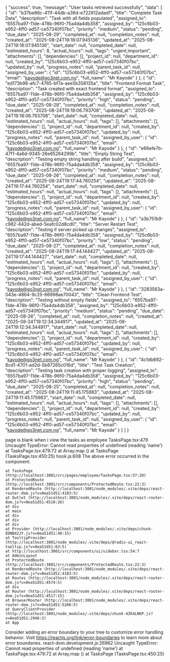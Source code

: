 {
    "success": true,
    "message": "User tasks retrieved successfully",
    "data": [
        {
            "id": "b37be86c-411f-44db-a36d-e722912adad1",
            "title": "Complete Task Data",
            "description": "Task with all fields populated",
            "assigned_to": "6557ba97-11de-478b-96f0-75a4da4db358",
            "assigned_by": "125c6b03-e952-4ff0-ad57-ce57340f07bc",
            "priority": "medium",
            "status": "pending",
            "due_date": "2025-08-29",
            "completed_at": null,
            "completion_notes": null,
            "created_at": "2025-08-24T19:18:07.945136",
            "updated_at": "2025-08-24T19:18:07.945136",
            "start_date": null,
            "completed_date": null,
            "estimated_hours": 8,
            "actual_hours": null,
            "tags": "urgent,important",
            "attachments": [],
            "dependencies": [],
            "project_id": null,
            "department_id": null,
            "created_by": "125c6b03-e952-4ff0-ad57-ce57340f07bc",
            "updated_by": null,
            "progress_notes": null,
            "parent_task_id": null,
            "assigned_by_user": {
                "id": "125c6b03-e952-4ff0-ad57-ce57340f07bc",
                "email": "kayode@go3net.com.ng",
                "full_name": "Mr Kayode"
            }
        },
        {
            "id": "ed173b98-afc7-4765-bf7a-aee5b358135a",
            "title": "Frontend Format Task",
            "description": "Task created with exact frontend format",
            "assigned_to": "6557ba97-11de-478b-96f0-75a4da4db358",
            "assigned_by": "125c6b03-e952-4ff0-ad57-ce57340f07bc",
            "priority": "high",
            "status": "pending",
            "due_date": "2025-08-28",
            "completed_at": null,
            "completion_notes": null,
            "created_at": "2025-08-24T19:18:06.793708",
            "updated_at": "2025-08-24T19:18:06.793708",
            "start_date": null,
            "completed_date": null,
            "estimated_hours": null,
            "actual_hours": null,
            "tags": [],
            "attachments": [],
            "dependencies": [],
            "project_id": null,
            "department_id": null,
            "created_by": "125c6b03-e952-4ff0-ad57-ce57340f07bc",
            "updated_by": null,
            "progress_notes": null,
            "parent_task_id": null,
            "assigned_by_user": {
                "id": "125c6b03-e952-4ff0-ad57-ce57340f07bc",
                "email": "kayode@go3net.com.ng",
                "full_name": "Mr Kayode"
            }
        },
        {
            "id": "e66efe7b-47f1-4a6d-9345-26e65264299b",
            "title": "Empty String Test",
            "description": "Testing empty string handling after build",
            "assigned_to": "6557ba97-11de-478b-96f0-75a4da4db358",
            "assigned_by": "125c6b03-e952-4ff0-ad57-ce57340f07bc",
            "priority": "medium",
            "status": "pending",
            "due_date": "2025-08-26",
            "completed_at": null,
            "completion_notes": null,
            "created_at": "2025-08-24T19:17:44.760254",
            "updated_at": "2025-08-24T19:17:44.760254",
            "start_date": null,
            "completed_date": null,
            "estimated_hours": null,
            "actual_hours": null,
            "tags": [],
            "attachments": [],
            "dependencies": [],
            "project_id": null,
            "department_id": null,
            "created_by": "125c6b03-e952-4ff0-ad57-ce57340f07bc",
            "updated_by": null,
            "progress_notes": null,
            "parent_task_id": null,
            "assigned_by_user": {
                "id": "125c6b03-e952-4ff0-ad57-ce57340f07bc",
                "email": "kayode@go3net.com.ng",
                "full_name": "Mr Kayode"
            }
        },
        {
            "id": "a3b751b9-c982-442d-abed-5eafc02d8cd0",
            "title": "Server Restart Test",
            "description": "Testing if server picked up changes",
            "assigned_to": "6557ba97-11de-478b-96f0-75a4da4db358",
            "assigned_by": "125c6b03-e952-4ff0-ad57-ce57340f07bc",
            "priority": "low",
            "status": "pending",
            "due_date": "2025-08-27",
            "completed_at": null,
            "completion_notes": null,
            "created_at": "2025-08-24T19:17:44.144427",
            "updated_at": "2025-08-24T19:17:44.144427",
            "start_date": null,
            "completed_date": null,
            "estimated_hours": null,
            "actual_hours": null,
            "tags": [],
            "attachments": [],
            "dependencies": [],
            "project_id": null,
            "department_id": null,
            "created_by": "125c6b03-e952-4ff0-ad57-ce57340f07bc",
            "updated_by": null,
            "progress_notes": null,
            "parent_task_id": null,
            "assigned_by_user": {
                "id": "125c6b03-e952-4ff0-ad57-ce57340f07bc",
                "email": "kayode@go3net.com.ng",
                "full_name": "Mr Kayode"
            }
        },
        {
            "id": "3283563a-043e-4864-9c25-66998ae70043",
            "title": "Clean Frontend Test",
            "description": "Testing without empty fields",
            "assigned_to": "6557ba97-11de-478b-96f0-75a4da4db358",
            "assigned_by": "125c6b03-e952-4ff0-ad57-ce57340f07bc",
            "priority": "medium",
            "status": "pending",
            "due_date": "2025-08-26",
            "completed_at": null,
            "completion_notes": null,
            "created_at": "2025-08-24T19:12:34.344917",
            "updated_at": "2025-08-24T19:12:34.344917",
            "start_date": null,
            "completed_date": null,
            "estimated_hours": null,
            "actual_hours": null,
            "tags": [],
            "attachments": [],
            "dependencies": [],
            "project_id": null,
            "department_id": null,
            "created_by": "125c6b03-e952-4ff0-ad57-ce57340f07bc",
            "updated_by": null,
            "progress_notes": null,
            "parent_task_id": null,
            "assigned_by_user": {
                "id": "125c6b03-e952-4ff0-ad57-ce57340f07bc",
                "email": "kayode@go3net.com.ng",
                "full_name": "Mr Kayode"
            }
        },
        {
            "id": "4c1db892-8cd1-4701-ad2d-5b87265c016d",
            "title": "Test Task Creation",
            "description": "Testing task creation with proper logging",
            "assigned_to": "6557ba97-11de-478b-96f0-75a4da4db358",
            "assigned_by": "125c6b03-e952-4ff0-ad57-ce57340f07bc",
            "priority": "high",
            "status": "pending",
            "due_date": "2025-08-25",
            "completed_at": null,
            "completion_notes": null,
            "created_at": "2025-08-24T19:11:45.175983",
            "updated_at": "2025-08-24T19:11:45.175983",
            "start_date": null,
            "completed_date": null,
            "estimated_hours": null,
            "actual_hours": null,
            "tags": [],
            "attachments": [],
            "dependencies": [],
            "project_id": null,
            "department_id": null,
            "created_by": "125c6b03-e952-4ff0-ad57-ce57340f07bc",
            "updated_by": null,
            "progress_notes": null,
            "parent_task_id": null,
            "assigned_by_user": {
                "id": "125c6b03-e952-4ff0-ad57-ce57340f07bc",
                "email": "kayode@go3net.com.ng",
                "full_name": "Mr Kayode"
            }
        }
    ]
}

page is blank when i view the tasks as employee
TasksPage.tsx:479 
 Uncaught TypeError: Cannot read properties of undefined (reading 'name')
    at TasksPage.tsx:479:72
    at Array.map (<anonymous>)
    at TasksPage (TasksPage.tsx:450:25)
hook.js:608 
 The above error occurred in the <TasksPage> component:

    at TasksPage (http://localhost:3001/src/pages/employee/TasksPage.tsx:57:20)
    at ProtectedRoute (http://localhost:3001/src/components/ProtectedRoute.tsx:22:3)
    at RenderedRoute (http://localhost:3001/node_modules/.vite/deps/react-router-dom.js?v=0ea51d51:4103:5)
    at Outlet (http://localhost:3001/node_modules/.vite/deps/react-router-dom.js?v=0ea51d51:4510:26)
    at div
    at main
    at div
    at div
    at div
    at Provider (http://localhost:3001/node_modules/.vite/deps/chunk-EDNB42JY.js?v=0ea51d51:40:15)
    at TooltipProvider (http://localhost:3001/node_modules/.vite/deps/@radix-ui_react-tooltip.js?v=0ea51d51:63:5)
    at http://localhost:3001/src/components/ui/sidebar.tsx:54:7
    at AdminLayout
    at ProtectedRoute (http://localhost:3001/src/components/ProtectedRoute.tsx:22:3)
    at RenderedRoute (http://localhost:3001/node_modules/.vite/deps/react-router-dom.js?v=0ea51d51:4103:5)
    at Routes (http://localhost:3001/node_modules/.vite/deps/react-router-dom.js?v=0ea51d51:4574:5)
    at div
    at Router (http://localhost:3001/node_modules/.vite/deps/react-router-dom.js?v=0ea51d51:4517:15)
    at BrowserRouter (http://localhost:3001/node_modules/.vite/deps/react-router-dom.js?v=0ea51d51:5266:5)
    at QueryClientProvider (http://localhost:3001/node_modules/.vite/deps/chunk-4ZK4LN6P.js?v=0ea51d51:2946:3)
    at App

Consider adding an error boundary to your tree to customize error handling behavior.
Visit https://reactjs.org/link/error-boundaries to learn more about error boundaries.
react-dom.development.js:26962 
 Uncaught TypeError: Cannot read properties of undefined (reading 'name')
    at TasksPage.tsx:479:72
    at Array.map (<anonymous>)
    at TasksPage (TasksPage.tsx:450:25)
